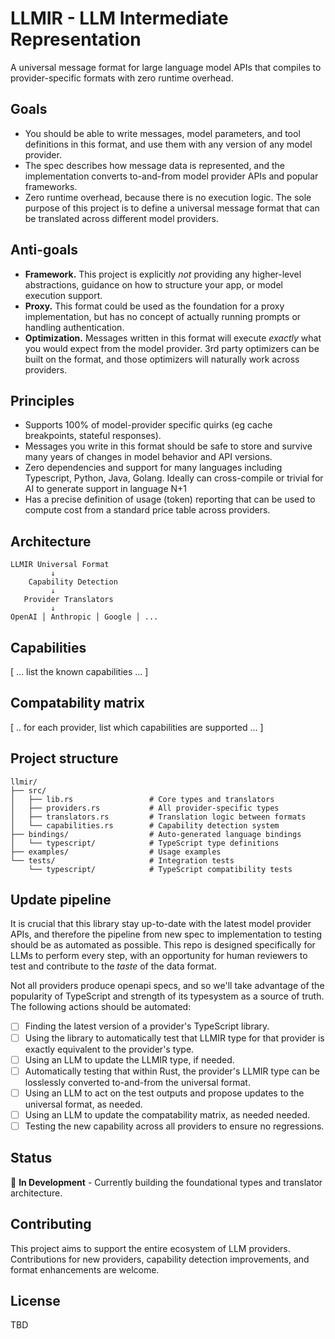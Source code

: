 # LLMIR - LLM Intermediate Representation

A universal message format for large language model APIs that compiles to provider-specific formats with zero runtime overhead.

## Goals

- You should be able to write messages, model parameters, and tool definitions in this format, and use them with any version of any model provider.
- The spec describes how message data is represented, and the implementation converts to-and-from model provider APIs and popular frameworks.
- Zero runtime overhead, because there is no execution logic. The sole purpose of this project is to define a universal message format that can be translated across different model providers.

## Anti-goals

- **Framework.** This project is explicitly _not_ providing any higher-level abstractions, guidance on how to structure your app, or model execution support.
- **Proxy.** This format could be used as the foundation for a proxy implementation, but has no concept of actually running prompts or handling authentication.
- **Optimization.** Messages written in this format will execute _exactly_ what you would expect from the model provider. 3rd party optimizers can be built on the format, and those optimizers will naturally work across providers.

## Principles

- Supports 100% of model-provider specific quirks (eg cache breakpoints, stateful responses).
- Messages you write in this format should be safe to store and survive many years of changes in model behavior and API versions.
- Zero dependencies and support for many languages including Typescript, Python, Java, Golang. Ideally can cross-compile or trivial for AI to generate support in language N+1
- Has a precise definition of usage (token) reporting that can be used to compute cost from a standard price table across providers.

## Architecture

```
LLMIR Universal Format
         ↓
    Capability Detection
         ↓
   Provider Translators
         ↓
OpenAI │ Anthropic │ Google │ ...
```

## Capabilities

[ ... list the known capabilities ... ]

## Compatability matrix

[ .. for each provider, list which capabilities are supported ... ]

## Project structure

```
llmir/
├── src/
│   ├── lib.rs                 # Core types and translators
│   ├── providers.rs           # All provider-specific types
│   ├── translators.rs         # Translation logic between formats
│   └── capabilities.rs        # Capability detection system
├── bindings/                  # Auto-generated language bindings
│   └── typescript/            # TypeScript type definitions
├── examples/                  # Usage examples
└── tests/                     # Integration tests
    └── typescript/            # TypeScript compatibility tests
```

## Update pipeline

It is crucial that this library stay up-to-date with the latest model provider APIs, and therefore the pipeline from new spec to implementation to testing should be as automated
as possible. This repo is designed specifically for LLMs to perform every step, with an opportunity for human reviewers to test and contribute to the _taste_ of the data format.

Not all providers produce openapi specs, and so we'll take advantage of the popularity of TypeScript and strength of its typesystem as a source of truth. The following actions
should be automated:

- [ ] Finding the latest version of a provider's TypeScript library.
- [ ] Using the library to automatically test that LLMIR type for that provider is exactly equivalent to the provider's type.
- [ ] Using an LLM to update the LLMIR type, if needed.
- [ ] Automatically testing that within Rust, the provider's LLMIR type can be losslessly converted to-and-from the universal format.
- [ ] Using an LLM to act on the test outputs and propose updates to the universal format, as needed.
- [ ] Using an LLM to update the compatability matrix, as needed needed.
- [ ] Testing the new capability across all providers to ensure no regressions.

## Status

🚧 **In Development** - Currently building the foundational types and translator architecture.

## Contributing

This project aims to support the entire ecosystem of LLM providers. Contributions for new providers, capability detection improvements, and format enhancements are welcome.

## License

TBD
